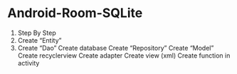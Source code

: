 # Android-Room-SQLite

1. Step By Step
2. Create “Entity”
3. Create “Dao”
Create database
Create “Repository”
Create “Model”
Create recyclerview
Create adapter
Create view (xml)
Create function in activity

